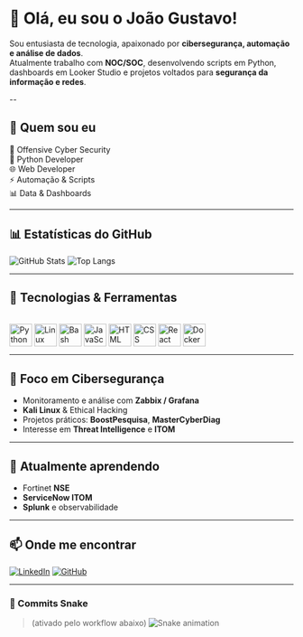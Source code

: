 # 👋 Olá, eu sou o João Gustavo!

Sou entusiasta de tecnologia, apaixonado por **cibersegurança, automação e análise de dados**.  
Atualmente trabalho com **NOC/SOC**, desenvolvendo scripts em Python, dashboards em Looker Studio e projetos voltados para **segurança da informação e redes**.

--

## 🚀 Quem sou eu
👾 Offensive Cyber Security  
🐍 Python Developer  
🌐 Web Developer  
⚡ Automação & Scripts  
📊 Data & Dashboards  

---

## 📊 Estatísticas do GitHub
![GitHub Stats](https://github-readme-stats.vercel.app/api?username=joaogustavo1&show_icons=true&theme=radical)
![Top Langs](https://github-readme-stats.vercel.app/api/top-langs/?username=joaogustavo1&layout=compact&theme=radical)

---

## 🧰 Tecnologias & Ferramentas
<div style="display: inline_block"><br>
  <img align="center" alt="Python" height="40" width="40" src="https://cdn.jsdelivr.net/gh/devicons/devicon/icons/python/python-original.svg">
  <img align="center" alt="Linux" height="40" width="40" src="https://cdn.jsdelivr.net/gh/devicons/devicon/icons/linux/linux-original.svg">
  <img align="center" alt="Bash" height="40" width="40" src="https://cdn.jsdelivr.net/gh/devicons/devicon/icons/bash/bash-original.svg">
  <img align="center" alt="JavaScript" height="40" width="40" src="https://cdn.jsdelivr.net/gh/devicons/devicon/icons/javascript/javascript-original.svg">
  <img align="center" alt="HTML" height="40" width="40" src="https://cdn.jsdelivr.net/gh/devicons/devicon/icons/html5/html5-original.svg">
  <img align="center" alt="CSS" height="40" width="40" src="https://cdn.jsdelivr.net/gh/devicons/devicon/icons/css3/css3-original.svg">
  <img align="center" alt="React" height="40" width="40" src="https://cdn.jsdelivr.net/gh/devicons/devicon/icons/react/react-original.svg">
  <img align="center" alt="Docker" height="40" width="40" src="https://cdn.jsdelivr.net/gh/devicons/devicon/icons/docker/docker-original.svg">
</div>

---

## 🎯 Foco em Cibersegurança
- Monitoramento e análise com **Zabbix / Grafana**
- **Kali Linux** & Ethical Hacking
- Projetos práticos: **BoostPesquisa**, **MasterCyberDiag**
- Interesse em **Threat Intelligence** e **ITOM**

---

## 🌱 Atualmente aprendendo
- Fortinet **NSE**
- **ServiceNow ITOM**
- **Splunk** e observabilidade

---

## 📫 Onde me encontrar
[![LinkedIn](https://img.shields.io/badge/LinkedIn-0A66C2?style=for-the-badge&logo=linkedin&logoColor=white)](https://www.linkedin.com/in/joaogustavo1)
[![GitHub](https://img.shields.io/badge/GitHub-000?style=for-the-badge&logo=github&logoColor=white)](https://github.com/joaogustavo1)

---

### 🐍 Commits Snake
> (ativado pelo workflow abaixo)
![Snake animation](https://github.com/joaogustavo1/joaogustavo1/blob/output/github-contribution-grid-snake.svg)
